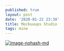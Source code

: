 ```yaml
---
published: true
layout: post
date: '2020-01-22 23:38'
title: Mockuuups Studio
tags: mine 
---
```

[![image-nohash-md](https://i.imgur.com/FnQzE9al.jpg)](https://i.imgur.com/FnQzE9a.jpg)
